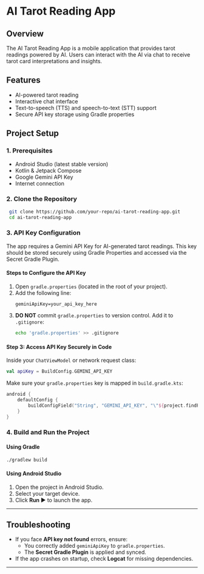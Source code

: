 # AI Tarot Reading App

## Overview
The AI Tarot Reading App is a mobile application that provides tarot readings powered by AI. Users can interact with the AI via chat to receive tarot card interpretations and insights.

## Features
- AI-powered tarot reading
- Interactive chat interface
- Text-to-speech (TTS) and speech-to-text (STT) support
- Secure API key storage using Gradle properties


## Project Setup

### **1. Prerequisites**
- Android Studio (latest stable version)
- Kotlin & Jetpack Compose
- Google Gemini API Key
- Internet connection

### **2. Clone the Repository**
```sh
 git clone https://github.com/your-repo/ai-tarot-reading-app.git
 cd ai-tarot-reading-app
```

### **3. API Key Configuration**

The app requires a Gemini API Key for AI-generated tarot readings. This key should be stored securely using Gradle Properties and accessed via the Secret Gradle Plugin.

#### **Steps to Configure the API Key**

1. Open `gradle.properties` (located in the root of your project).
2. Add the following line:
    ```properties
    geminiApiKey=your_api_key_here
    ```
3. **DO NOT** commit `gradle.properties` to version control. Add it to `.gitignore`:
    ```sh
    echo 'gradle.properties' >> .gitignore
    ```

#### **Step 3: Access API Key Securely in Code**
Inside your `ChatViewModel` or network request class:
```kotlin
val apiKey = BuildConfig.GEMINI_API_KEY
```
Make sure your `gradle.properties` key is mapped in `build.gradle.kts`:
```kotlin
android {
    defaultConfig {
        buildConfigField("String", "GEMINI_API_KEY", "\"${project.findProperty("geminiApiKey")}"\")
    }
}
```

### **4. Build and Run the Project**

#### **Using Gradle**
```sh
./gradlew build
```

#### **Using Android Studio**
1. Open the project in Android Studio.
2. Select your target device.
3. Click **Run ▶️** to launch the app.

---

## Troubleshooting
- If you face **API key not found** errors, ensure:
  - You correctly added `geminiApiKey` to `gradle.properties`.
  - The **Secret Gradle Plugin** is applied and synced.
- If the app crashes on startup, check **Logcat** for missing dependencies.

---
